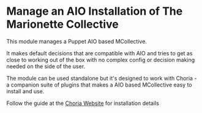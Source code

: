 Manage an AIO Installation of The Marionette Collective
=======================================================

This module manages a Puppet AIO based MCollective.

It makes default decisions that are compatible with AIO and tries to get as
close to working out of the box with no complex config or decision making needed
on the side of the user.

The module can be used standalone but it's designed to work with Choria - a companion
suite of plugins that makes a AIO based MCollective easy to install and use.

Follow the guide at the [Choria Website](http://choria.io) for installation details
